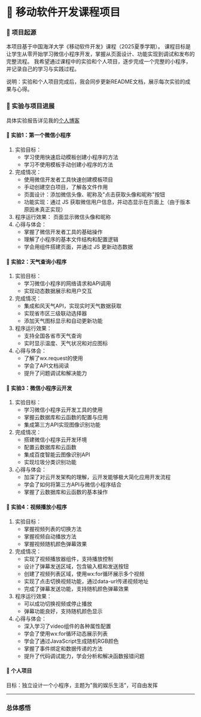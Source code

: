 # 📱 移动软件开发课程项目

### 🌟 项目起源

本项目基于中国海洋大学《移动软件开发》课程（2025夏季学期）。
课程目标是让学生从零开始学习微信小程序开发，掌握从页面设计、功能实现到调试和发布的完整流程。
我希望通过课程中的实验和个人项目，逐步完成一个完整的小程序，并记录自己的学习与实践过程。

说明：实验和个人项目完成后，我会同步更新README文档，展示每次实验的成果与心得。

### 🧩 实验与项目进展

具体实验报告详见我的[个人博客](https://subingchunk-hue.github.io/chunk.github.io/)

#### 🚩 实验1：第一个微信小程序
1. 实验目标：
   - 学习使用快速启动模板创建小程序的方法
   - 学习不使用模板手动创建小程序的方法
2. 完成情况：
   - 使用微信开发者工具快速创建模板项目
   - 手动创建空白项目，了解各文件作用
   - 页面设计：添加微信头像、昵称及"点击获取头像和昵称"按钮
   - 功能实现：通过 JS 获取微信用户信息，并动态显示在页面上（由于版本原因未真正实现）
3. 程序运行效果：
   页面显示微信头像和昵称
4. 心得与体会：
   - 掌握了微信开发者工具的基础操作
   - 理解了小程序的基本文件结构和配置逻辑
   - 学会用组件搭建页面，并通过 JS 更新动态数据

#### 🚩 实验2：天气查询小程序
1. 实验目标：
   - 学习微信小程序的网络请求和API调用
   - 实现动态数据展示和用户交互
2. 完成情况：
   - 集成和风天气API，实现实时天气数据获取
   - 实现省市区三级联动选择器
   - 添加天气图标显示和自动更新功能
3. 程序运行效果：
   - 支持全国各省市天气查询
   - 实时显示温度、天气状况和对应图标
4. 心得与体会：
   - 了解了wx.request的使用
   - 学会了API文档阅读
   - 提升了问题调试和解决能力

#### 🚩 实验3：微信小程序云开发
1. 实验目标：
   - 学习微信小程序云开发工具的使用
   - 掌握云数据库和云函数的配置与应用
   - 集成第三方API实现图像识别功能
2. 完成情况：
   - 搭建微信小程序云开发环境
   - 配置云数据库和云函数
   - 集成百度智能云图像识别API
   - 实现垃圾分类识别功能
3. 心得与体会：
   - 加深了对云开发架构的理解，云开发能够极大简化应用开发流程
   - 学会了如何将第三方API与微信小程序结合
   - 掌握了云数据库和云函数的基本操作
  
#### 🚩 实验4：视频播放小程序
1. 实验目标：
   - 掌握视频列表的切换方法
   - 掌握视频自动播放方法
   - 掌握视频随机颜色弹幕效果
2. 完成情况：
   - 实现了视频播放器组件，支持播放控制
   - 设计了弹幕发送区域，包含输入框和发送按钮
   - 创建了视频列表区域，使用wx:for循环展示多个视频
   - 实现了点击切换视频功能，通过data-url传递视频地址
   - 完成了弹幕发送功能，支持随机颜色弹幕效果
3. 程序运行效果：
   - 可以成功切换视频或停止播放
   - 弹幕功能良好，支持随机颜色显示
4. 心得与体会：
   - 深入学习了video组件的各种属性配置
   - 学会了使用wx:for循环动态展示列表
   - 学会了通过JavaScript生成随机RGB颜色
   - 掌握了事件绑定和数据传递的方法
   - 提升了代码调试能力，学会分析和解决函数报错问题

#### 🚀 个人项目

目标：独立设计一个小程序，主题为"我的娱乐生活"，可自由发挥

---

### 总体感悟
